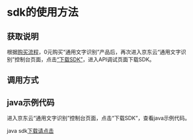 # **sdk的使用方法**

## 获取说明 
根据[购买流程](../Pricing/Purchase-Process.md)，0元购买“通用文字识别”产品后，再次进入京东云“通用文字识别”控制台页面，点击[“下载SDK”](https://jdai.oss.cn-north-1.jcloudcs.com/aisdk/sdk/java.zip)，进入API调试页面下载SDK。

## 调用方式

## java示例代码
进入京东云“通用文字识别”控制台页面，点击“下载SDK”，查看java示例代码。

java sdk[下载请点击](https://jdai.oss.cn-north-1.jcloudcs.com/aisdk/sdk/java.zip)
